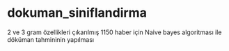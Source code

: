 # dokuman_siniflandirma
2 ve 3 gram özellikleri çıkarılmış 1150 haber için Naive bayes algoritması ile döküman tahmininin yapılması 
